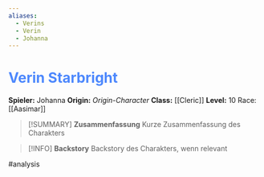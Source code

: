 ```yaml
---
aliases:
  - Verins
  - Verin
  - Johanna
---
```

# <font color = 4d88fd>Verin Starbright</font>
**Spieler:** Johanna
**Origin:** *Origin-Character*
**Class:** [[Cleric]]
**Level:** 10
Race: [[Aasimar]]

>[!SUMMARY] **Zusammenfassung**
>Kurze Zusammenfassung des Charakters

>[!INFO] **Backstory**
>Backstory des Charakters, wenn relevant

#analysis 